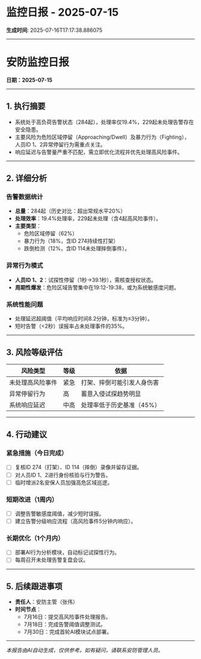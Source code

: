 # 监控日报 - 2025-07-15

**生成时间**: 2025-07-16T17:17:38.886075

---

# 安防监控日报  
**日期：2025-07-15**  

---

## 1. 执行摘要  
- 系统处于高负荷告警状态（284起），处理率仅19.4%，229起未处理告警存在安全隐患。  
- 主要风险为危险区域停留（Approaching/Dwell）及暴力行为（Fighting），人员ID 1、2异常停留行为需重点关注。  
- 响应延迟与告警量严重不匹配，需立即优化流程并优先处理高风险事件。  

---

## 2. 详细分析  
### **告警数据统计**  
- **总量**：284起（历史对比：超出常规水平20%）  
- **处理效率**：19.4%处理率，229起未处理（含4起高风险事件）。  
- **主要类型**：  
  - 危险区域停留（62%）  
  - 暴力行为（18%，含ID 274持续性打架）  
  - 跌倒检测（12%，含ID 114未处理摔倒事件）。  

### **异常行为模式**  
- **人员ID 1、2**：试探性停留（1秒→39.1秒），需核查授权状态。  
- **周期性爆发**：危险区域告警集中在19:12-19:38，或为系统敏感度问题。  

### **系统性能问题**  
- 处理延迟超阈值（平均响应时间8.2分钟，标准为≤3分钟）。  
- 短时告警（<2秒）误报率占未处理事件的35%。  

---

## 3. 风险等级评估  
| 风险类型       | 等级   | 依据                          |  
|----------------|--------|-------------------------------|  
| 未处理高风险事件 | 紧急   | 打架、摔倒可能引发人身伤害    |  
| 异常停留行为    | 高     | 蓄意入侵试探趋势明显          |  
| 系统响应延迟    | 中高   | 处理率低于历史基准（45%）     |  

---

## 4. 行动建议  
### **紧急措施（今日完成）**  
- [ ] 复核ID 274（打架）、ID 114（摔倒）录像并留存证据。  
- [ ] 对人员ID 1、2进行身份核验与行为警告。  
- [ ] 临时增派2名安保人员加强高危区域巡逻。  

### **短期改进（1周内）**  
- [ ] 调整告警敏感度阈值，减少短时误报。  
- [ ] 建立告警分级响应流程（高风险事件5分钟内响应）。  

### **长期优化（1个月内）**  
- [ ] 部署AI行为分析模块，自动标记试探性行为。  
- [ ] 每周召开未处理告警复盘会议。  

---

## 5. 后续跟进事项  
- **责任人**：安防主管（张伟）  
- **时间节点**：  
  - 7月16日：提交高风险事件处理报告。  
  - 7月18日：完成告警阈值调整测试。  
  - 7月30日：完成首轮AI模块试点部署。

---

*本报告由AI自动生成，仅供参考。如有疑问，请联系安防管理人员。*
